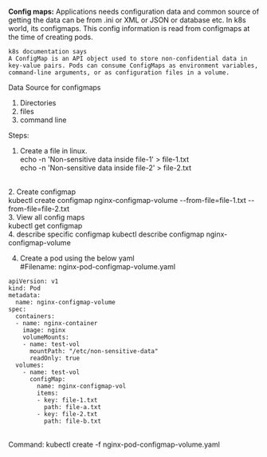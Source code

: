 
**Config maps:**
Applications needs configuration data and common source of getting the data can be from .ini or XML or JSON or database etc. In k8s world, its configmaps. This config information is read from configmaps at the time of creating pods.

```
k8s documentation says
A ConfigMap is an API object used to store non-confidential data in key-value pairs. Pods can consume ConfigMaps as environment variables, command-line arguments, or as configuration files in a volume.
```


Data Source for configmaps
1. Directories
2. files
3. command line 

Steps:
1. Create a file in linux.<br/>
echo -n 'Non-sensitive data inside file-1' > file-1.txt<br/>
echo -n 'Non-sensitive data inside file-2' > file-2.txt<br/>
<br/>
2. Create configmap <br/>
kubectl create configmap nginx-configmap-volume --from-file=file-1.txt --from-file=file-2.txt
<br/>
3. View all config maps 
<br/>
   kubectl get configmap<br/>
4. describe specific configmap
   kubectl describe configmap nginx-configmap-volume
<br/> 

4. Create a pod using the below yaml<br/>
#Filename: nginx-pod-configmap-volume.yaml
```
apiVersion: v1
kind: Pod
metadata:
  name: nginx-configmap-volume
spec:
  containers:
  - name: nginx-container
    image: nginx
    volumeMounts:
    - name: test-vol
      mountPath: "/etc/non-sensitive-data"
      readOnly: true
  volumes:
    - name: test-vol
      configMap:
        name: nginx-configmap-vol
        items:
        - key: file-1.txt
          path: file-a.txt
        - key: file-2.txt
          path: file-b.txt
```
<br/>
Command:
kubectl create -f  nginx-pod-configmap-volume.yaml

